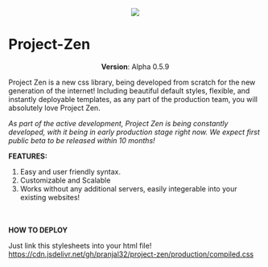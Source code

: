 <p align="center">
  <img src="https://i.postimg.cc/kM26F0HT/image.png"/>
</p>

# Project-Zen
<p align="center">
  <b>Version</b>: Alpha 0.5.9
</p>


Project Zen is a new css library, being developed from scratch for the new generation of the internet!
Including beautiful default styles, flexible, and instantly deployable templates, as any part of the production team, you will absolutely love Project Zen.

*As part of the active development, Project Zen is being constantly developed, with it being in early production stage right now. We expect first public beta to be released within 10 months!*

**FEATURES:**

 1. Easy and user friendly syntax.
 2. Customizable and Scalable
 3. Works without any additional servers, easily integerable into your existing websites!

<br><br>
**HOW TO DEPLOY**

Just link this stylesheets into your html file!
https://cdn.jsdelivr.net/gh/pranjal32/project-zen/production/compiled.css
